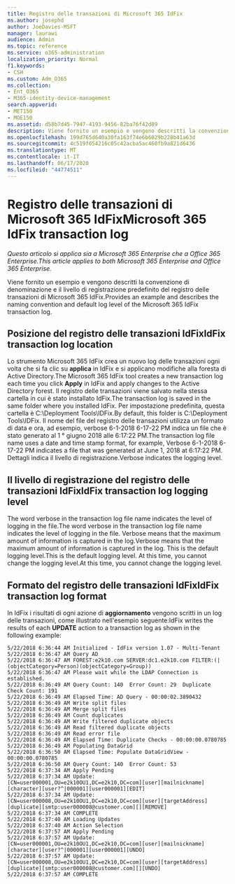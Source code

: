 ```yaml
---
title: Registro delle transazioni di Microsoft 365 IdFix
ms.author: josephd
author: JoeDavies-MSFT
manager: laurawi
audience: Admin
ms.topic: reference
ms.service: o365-administration
localization_priority: Normal
f1.keywords:
- CSH
ms.custom: Adm_O365
ms.collection:
- Ent_O365
- M365-identity-device-management
search.appverid:
- MET150
- MOE150
ms.assetid: d58b7d45-7947-4193-9456-82ba76f42d89
description: Viene fornito un esempio e vengono descritti la convenzione di denominazione e il livello di registrazione predefinito del registro delle transazioni di Microsoft 365 IdFix.
ms.openlocfilehash: 199d765d640a30fa163f74e6b6029b228b41a63d
ms.sourcegitcommit: 4c519f054216c05c42acba5ac460fb9a821d6436
ms.translationtype: MT
ms.contentlocale: it-IT
ms.lasthandoff: 06/17/2020
ms.locfileid: "44774511"
---
```

# <a name="microsoft-365-idfix-transaction-log"></a><span data-ttu-id="4f77b-103">Registro delle transazioni di Microsoft 365 IdFix</span><span class="sxs-lookup"><span data-stu-id="4f77b-103">Microsoft 365 IdFix transaction log</span></span>

<span data-ttu-id="4f77b-104">*Questo articolo si applica sia a Microsoft 365 Enterprise che a Office 365 Enterprise.*</span><span class="sxs-lookup"><span data-stu-id="4f77b-104">*This article applies to both Microsoft 365 Enterprise and Office 365 Enterprise.*</span></span>

<span data-ttu-id="4f77b-105">Viene fornito un esempio e vengono descritti la convenzione di denominazione e il livello di registrazione predefinito del registro delle transazioni di Microsoft 365 IdFix.</span><span class="sxs-lookup"><span data-stu-id="4f77b-105">Provides an example and describes the naming convention and default log level of the Microsoft 365 IdFix transaction log.</span></span>
  
## <a name="idfix-transaction-log-location"></a><span data-ttu-id="4f77b-106">Posizione del registro delle transazioni IdFix</span><span class="sxs-lookup"><span data-stu-id="4f77b-106">IdFix transaction log location</span></span>

<span data-ttu-id="4f77b-107">Lo strumento Microsoft 365 IdFix crea un nuovo log delle transazioni ogni volta che si fa clic su **applica** in IdFix e si applicano modifiche alla foresta di Active Directory.</span><span class="sxs-lookup"><span data-stu-id="4f77b-107">The Microsoft 365 IdFix tool creates a new transaction log each time you click **Apply** in IdFix and apply changes to the Active Directory forest.</span></span> <span data-ttu-id="4f77b-108">Il registro delle transazioni viene salvato nella stessa cartella in cui è stato installato IdFix.</span><span class="sxs-lookup"><span data-stu-id="4f77b-108">The transaction log is saved in the same folder where you installed IdFix.</span></span> <span data-ttu-id="4f77b-109">Per impostazione predefinita, questa cartella è C:\Deployment Tools\IDFix.</span><span class="sxs-lookup"><span data-stu-id="4f77b-109">By default, this folder is C:\Deployment Tools\IDFix.</span></span> <span data-ttu-id="4f77b-110">Il nome del file del registro delle transazioni utilizza un formato di data e ora, ad esempio, verbose 6-1-2018 6-17-22 PM indica un file che è stato generato al 1 ° giugno 2018 alle 6:17:22 PM.</span><span class="sxs-lookup"><span data-stu-id="4f77b-110">The transaction log file name uses a date and time stamp format, for example, Verbose 6-1-2018 6-17-22 PM indicates a file that was generated at June 1, 2018 at 6:17:22 PM.</span></span> <span data-ttu-id="4f77b-111">Dettagli indica il livello di registrazione.</span><span class="sxs-lookup"><span data-stu-id="4f77b-111">Verbose indicates the logging level.</span></span> 
  
## <a name="idfix-transaction-log-logging-level"></a><span data-ttu-id="4f77b-112">Il livello di registrazione del registro delle transazioni IdFix</span><span class="sxs-lookup"><span data-stu-id="4f77b-112">IdFix transaction log logging level</span></span>

<span data-ttu-id="4f77b-113">The word verbose in the transaction log file name indicates the level of logging in the file.</span><span class="sxs-lookup"><span data-stu-id="4f77b-113">The word verbose in the transaction log file name indicates the level of logging in the file.</span></span> <span data-ttu-id="4f77b-114">Verbose means that the maximum amount of information is captured in the log.</span><span class="sxs-lookup"><span data-stu-id="4f77b-114">Verbose means that the maximum amount of information is captured in the log.</span></span> <span data-ttu-id="4f77b-115">This is the default logging level.</span><span class="sxs-lookup"><span data-stu-id="4f77b-115">This is the default logging level.</span></span> <span data-ttu-id="4f77b-116">At this time, you cannot change the logging level.</span><span class="sxs-lookup"><span data-stu-id="4f77b-116">At this time, you cannot change the logging level.</span></span>
  
## <a name="idfix-transaction-log-format"></a><span data-ttu-id="4f77b-117">Formato del registro delle transazioni IdFix</span><span class="sxs-lookup"><span data-stu-id="4f77b-117">IdFix transaction log format</span></span>

<span data-ttu-id="4f77b-118">In IdFix i risultati di ogni azione di **aggiornamento** vengono scritti in un log delle transazioni, come illustrato nell'esempio seguente:</span><span class="sxs-lookup"><span data-stu-id="4f77b-118">IdFix writes the results of each **UPDATE** action to a transaction log as shown in the following example:</span></span>
  
```
5/22/2018 6:36:44 AM Initialized - IdFix version 1.07 - Multi-Tenant
5/22/2018 6:36:47 AM Query AD
5/22/2018 6:36:47 AM FOREST:e2k10.com SERVER:dc1.e2k10.com FILTER:(|(objectCategory=Person)(objectCategory=Group))
5/22/2018 6:36:47 AM Please wait while the LDAP Connection is established.
5/22/2018 6:36:49 AM Query Count: 140  Error Count: 29  Duplicate Check Count: 191
5/22/2018 6:36:49 AM Elapsed Time: AD Query - 00:00:02.3890432
5/22/2018 6:36:49 AM Write split files
5/22/2018 6:36:49 AM Merge split files
5/22/2018 6:36:49 AM Count duplicates
5/22/2018 6:36:49 AM Write filtered duplicate objects
5/22/2018 6:36:49 AM Read filtered duplicate objects
5/22/2018 6:36:49 AM Read error file
5/22/2018 6:36:49 AM Elapsed Time: Duplicate Checks - 00:00:00.0780785
5/22/2018 6:36:49 AM Populating DataGrid
5/22/2018 6:36:50 AM Elapsed Time: Populate DataGridView - 00:00:00.0780785
5/22/2018 6:36:50 AM Query Count: 140  Error Count: 53
5/22/2018 6:37:34 AM Apply Pending
5/22/2018 6:37:34 AM Update: [CN=user000001,OU=e2k10OU1,DC=e2k10,DC=com][user][mailnickname][character][user?^|000001][user000001][EDIT]
5/22/2018 6:37:34 AM Update: [CN=user000008,OU=e2k10OU1,DC=e2k10,DC=com][user][targetAddress][duplicate][smtp:user000008@customer.com][][REMOVE]
5/22/2018 6:37:34 AM COMPLETE
5/22/2018 6:37:40 AM Loading Updates
5/22/2018 6:37:40 AM Action Selection
5/22/2018 6:37:57 AM Apply Pending
5/22/2018 6:37:57 AM Update: [CN=user000001,OU=e2k10OU1,DC=e2k10,DC=com][user][mailnickname][character][user?^|000001][user000001][UNDO]
5/22/2018 6:37:57 AM Update: [CN=user000008,OU=e2k10OU1,DC=e2k10,DC=com][user][targetAddress][duplicate][smtp:user000008@customer.com][][UNDO]
5/22/2018 6:37:57 AM COMPLETE
```